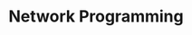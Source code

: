 # Network Programming

<!-- ## Java NIO packages

So, there are **three** key concepts used in Java NIO package.

    1. channel
    2. Buffer
    3. Selector

- The `channel` represents a stream of data between applications.

- The `buffer` works with a channel to process data.

- The `selector` is the technology that allows a single thread to handle multiple channels.The `selector` is useful in supporting the application scalability

### Buffer

<p>
A channel and buffer are typically associated with each other.Data may be transferred from a channel to a buffer or buffer to a channel.

The buffer, as its name implies, is temporary repository for information.

</p>

## URL Connection class

- URl connection class is a simple way to accessing a server.
- This class represents a connection between an application and URL instance.
- A URL instance represent a resource on the internet. -->
